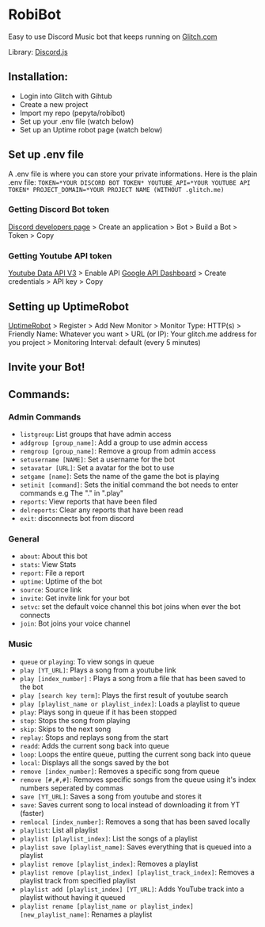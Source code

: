 # RobiBot
Easy to use Discord Music bot that keeps running on [Glitch.com](https://glitch.com)

Library: [Discord.js](https://discord.js.org)

## Installation:
  - Login into Glitch with Gihtub
  - Create a new project
  - Import my repo (pepyta/robibot)
  - Set up your .env file (watch below)
  - Set up an Uptime robot page (watch below)

## Set up .env file
  A .env file is where you can store your private informations.
  Here is the plain .env file:
  `TOKEN=*YOUR DISCORD BOT TOKEN*
  YOUTUBE_API=*YOUR YOUTUBE API TOKEN*
  PROJECT_DOMAIN=*YOUR PROJECT NAME (WITHOUT .glitch.me)`
  
  ### Getting Discord Bot token
  [Discord developers page](https://discordapp.com/developers) > Create an application > Bot > Build a Bot > Token > Copy
  
  ### Getting Youtube API token
  [Youtube Data API V3](https://console.cloud.google.com/apis/api/youtube.googleapis.com/overview) > Enable API
  [Google API Dashboard](console.cloud.google.com/apis/credentials) > Create credentials > API key > Copy

## Setting up UptimeRobot
  [UptimeRobot](https://uptimerobot.com) > Register > Add New Monitor > Monitor Type: HTTP(s) > Friendly Name: Whatever you want > URL (or IP): Your glitch.me address for you project > Monitoring Interval: default (every 5 minutes)
  
## Invite your Bot!

## Commands:

### Admin Commands
  - `listgroup`: List groups that have admin access
  - `addgroup [group_name]`: Add a group to use admin access
  - `remgroup [group_name]`: Remove a group from admin access
  - `setusername [NAME]`: Set a username for the bot
  - `setavatar [URL]`: Set a avatar for the bot to use
  - `setgame [name]`: Sets the name of the game the bot is playing
  - `setinit [command]`: Sets the initial command the bot needs to enter commands e.g The "." in ".play"
  - `reports`: View reports that have been filed
  - `delreports`: Clear any reports that have been read
  - `exit`: disconnects bot from discord  

### General
  - `about`: About this bot
  - `stats`: View Stats
  - `report`: File a report
  - `uptime`: Uptime of the bot
  - `source`: Source link
  - `invite`: Get invite link for your bot
  - `setvc`: set the default voice channel this bot joins when ever the bot connects
  - `join`: Bot joins your voice channel

### Music
  - `queue` or `playing`: To view songs in queue
  - `play [YT_URL]`: Plays a song from a youtube link
  - `play [index_number]` : Plays a song from a file that has been saved to the bot
  - `play [search key term]`: Plays the first result of youtube search
  - `play [playlist_name or playlist_index]`: Loads a playlist to queue
  - `play`: Plays song in queue if it has been stopped  
  - `stop`: Stops the song from playing
  - `skip`: Skips to the next song
  - `replay`: Stops and replays song from the start
  - `readd`: Adds the current song back into queue
  - `loop`: Loops the entire queue, putting the current song back into queue
  - `local`: Displays all the songs saved by the bot
  - `remove [index_number]`: Removes a specific song from queue
  - `remove [#,#,#]`: Removes specific songs from the queue using it's index numbers seperated by commas
  - `save [YT_URL]`: Saves a song from youtube and stores it
  - `save`: Saves current song to local instead of downloading it from YT (faster)
  - `remlocal [index_number]`: Removes a song that has been saved locally
  - `playlist`: List all playlist
  - `playlist [playlist_index]`: List the songs of a playlist
  - `playlist save [playlist_name]`: Saves everything that is queued into a playlist
  - `playlist remove [playlist_index]`: Removes a playlist
  - `playlist remove [playlist_index] [playlist_track_index]`: Removes a playlist track from specified playlist
  - `playlist add [playlist_index] [YT_URL]`: Adds YouTube track into a playlist without having it queued
  - `playlist rename [playlist_name or playlist_index] [new_playlist_name]`: Renames a playlist
